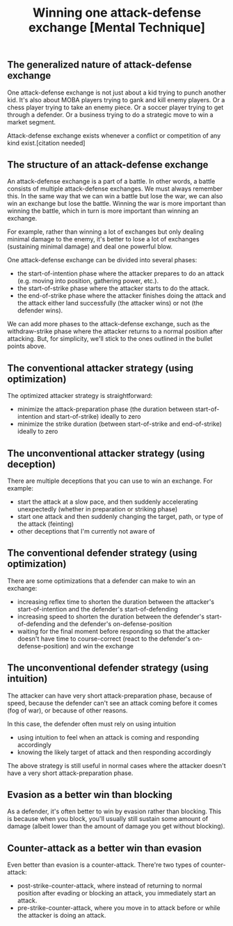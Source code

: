 ﻿---
layout: post
title: "Winning one attack-defense exchange [Mental Technique]"
---

## The generalized nature of attack-defense exchange
One attack-defense exchange is not just about a kid trying to punch another kid. It's also about MOBA players trying to gank and kill enemy players. Or a chess player trying to take an enemy piece. Or a soccer player trying to get through a defender. Or a business trying to do a strategic move to win a market segment.

Attack-defense exchange exists whenever a conflict or competition of any kind exist.[citation needed]

## The structure of an attack-defense exchange

An attack-defense exchange is a part of a battle. In other words, a battle consists of multiple attack-defense exchanges. We must always remember this. In the same way that we can win a battle but lose the war, we can also win an exchange but lose the battle. Winning the war is more important than winning the battle, which in turn is more important than winning an exchange.

For example, rather than winning a lot of exchanges but only dealing minimal damage to the enemy, it's better to lose a lot of exchanges (sustaining minimal damage) and deal one powerful blow.

One attack-defense exchange can be divided into several phases:
- the start-of-intention phase where the attacker prepares to do an attack (e.g. moving into position, gathering power, etc.).
- the start-of-strike phase where the attacker starts to do the attack.
- the end-of-strike phase where the attacker finishes doing the attack and the attack either land successfully (the attacker wins) or not (the defender wins).

We can add more phases to the attack-defense exchange, such as the withdraw-strike phase where the attacker returns to a normal position after attacking. But, for simplicity, we'll stick to the ones outlined in the bullet points above.

## The conventional attacker strategy (using optimization)
The optimized attacker strategy is straightforward:
- minimize the attack-preparation phase (the duration between start-of-intention and start-of-strike) ideally to zero
- minimize the strike duration (between start-of-strike and end-of-strike) ideally to zero

## The unconventional attacker strategy (using deception)
There are multiple deceptions that you can use to win an exchange. For example:
- start the attack at a slow pace, and then suddenly accelerating unexpectedly (whether in preparation or striking phase)
- start one attack and then suddenly changing the target, path, or type of the attack (feinting)
- other deceptions that I'm currently not aware of

## The conventional defender strategy (using optimization)
There are some optimizations that a defender can make to win an exchange:
- increasing reflex time to shorten the duration between the attacker's start-of-intention and the defender's start-of-defending
- increasing speed to shorten the duration between the defender's start-of-defending and the defender's on-defense-position
- waiting for the final moment before responding so that the attacker doesn't have time to course-correct (react to the defender's on-defense-position) and win the exchange

## The unconventional defender strategy (using intuition)
The attacker can have very short attack-preparation phase, because of speed, because the defender can't see an attack coming before it comes (fog of war), or because of other reasons.

In this case, the defender often must rely on using intuition
- using intuition to feel when an attack is coming and responding accordingly
- knowing the likely target of attack and then responding accordingly

The above strategy is still useful in normal cases where the attacker doesn't have a very short attack-preparation phase.

## Evasion as a better win than blocking
As a defender, it's often better to win by evasion rather than blocking. This is because when you block, you'll usually still sustain some amount of damage (albeit lower than the amount of damage you get without blocking). 

## Counter-attack as a better win than evasion
Even better than evasion is a counter-attack. There're two types of counter-attack:
- post-strike-counter-attack, where instead of returning to normal position after evading or blocking an attack, you immediately start an attack.
- pre-strike-counter-attack, where you move in to attack before or while the attacker is doing an attack.